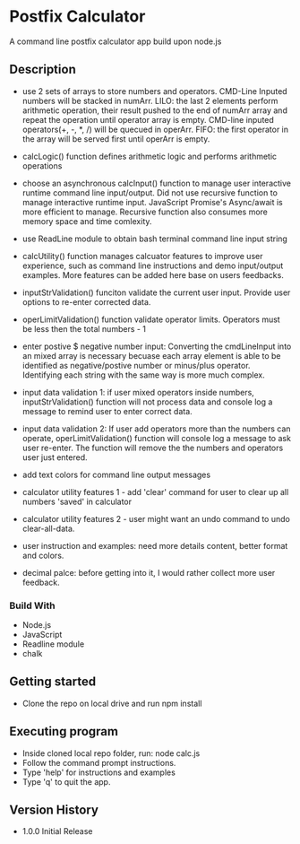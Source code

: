 # Postfix Calculator

A command line postfix calculator app build upon node.js

## Description

- use 2 sets of arrays to store numbers and operators. CMD-Line Inputed numbers will be stacked in numArr. LILO: the last 2 elements perform arithmetic operation, their result pushed to the end of numArr array and repeat the operation until operator array is empty. CMD-line inputed operators(+, -, \*, /) will be quecued in operArr. FIFO: the first operator in the array will be served first until operArr is empty.

- calcLogic() function defines arithmetic logic and performs arithmetic operations
- choose an asynchronous calcInput() function to manage user interactive runtime command line input/output. Did not use recursive function to manage interactive runtime input. JavaScript Promise's Async/await is more efficient to manage. Recursive function also consumes more memory space and time comlexity.

- use ReadLine module to obtain bash terminal command line input string
- calcUtility() function manages calcuator features to improve user experience, such as command line instructions and demo input/output examples. More features can be added here base on users feedbacks.
- inputStrValidation() funciton validate the current user input. Provide user options to re-enter corrected data.
- operLimitValidation() function validate operator limits. Operators must be less then the total numbers - 1

- enter postive $ negative number input: Converting the cmdLineInput into an mixed array is necessary becuase each array element is able to be identified as negative/postive number or minus/plus operator. Identifying each string with the same way is more much complex.

- input data validation 1: if user mixed operators inside numbers, inputStrValidation() function will not process data and console log a message to remind user to enter correct data.

- input data validation 2: If user add operators more than the numbers can operate, operLimitValidation() function will console log a message to ask user re-enter. The function will remove the the numbers and operators user just entered.

- add text colors for command line output messages

- calculator utility features 1 - add 'clear' command for user to clear up all numbers 'saved' in calculator

- calculator utility features 2 - user might want an undo command to undo clear-all-data.

- user instruction and examples: need more details content, better format and colors.

- decimal palce: before getting into it, I would rather collect more user feedback.

### Build With

- Node.js
- JavaScript
- Readline module
- chalk

## Getting started

- Clone the repo on local drive and run npm install

## Executing program

- Inside cloned local repo folder, run: node calc.js
- Follow the command prompt instructions.
- Type 'help' for instructions and examples
- Type 'q' to quit the app.

## Version History

- 1.0.0 Initial Release
